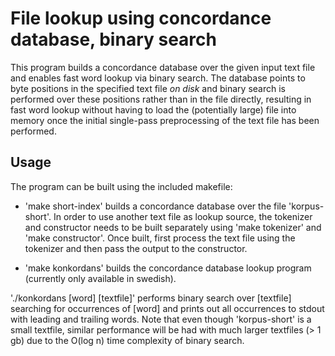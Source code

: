 # File lookup using concordance database, binary search

This program builds a concordance database over the given input text file and enables fast word lookup via binary search.
The database points to byte positions in the specified text file _on disk_ and binary search is performed over these positions rather than in the file directly, resulting in fast word lookup without having to load the (potentially large) file into memory once the initial single-pass preprocessing of the text file has been performed. 

## Usage

The program can be built using the included makefile:

* 'make short-index' builds a concordance database over the file 'korpus-short'. In order to use another text file as lookup source, the tokenizer and constructor needs to be built separately using 'make tokenizer' and 'make constructor'. Once built, first process the text file using the tokenizer and then pass the output to the constructor. 

* 'make konkordans' builds the concordance database lookup program (currently only available in swedish). 

'./konkordans [word] [textfile]' performs binary search over [textfile] searching for occurrences of [word] and prints out all occurrences to stdout with leading and trailing words. Note that even though 'korpus-short' is a small textfile, similar performance will be had with much larger textfiles (> 1 gb) due to the O(log n) time complexity of binary search.